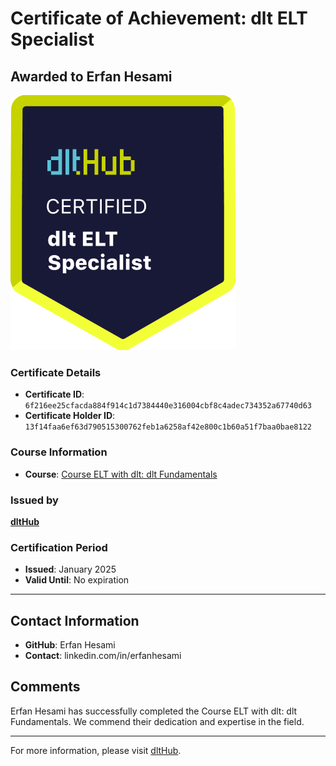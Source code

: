 
# Certificate of Achievement: dlt ELT Specialist

## Awarded to **Erfan Hesami**

![Course Image](../badges/dlt_ELT_specialist.png)

### Certificate Details
- **Certificate ID**: `6f216ee25cfacda884f914c1d7384440e316004cbf8c4adec734352a67740d63`
- **Certificate Holder ID**: `13f14faa6ef63d790515300762feb1a6258af42e800c1b60a51f7baa0bae8122`

### Course Information
- **Course**: [Course ELT with dlt: dlt Fundamentals](https://github.com/dlt-hub/dlthub-education/tree/main/courses/dlt_fundamentals_dec_2024)

### Issued by
[**dltHub**](https://dlthub.com/) 

### Certification Period
- **Issued**: January 2025
- **Valid Until**: No expiration

---

## Contact Information
- **GitHub**: Erfan Hesami
- **Contact**: linkedin.com/in/erfanhesami

## Comments
Erfan Hesami has successfully completed the Course ELT with dlt: dlt Fundamentals. We commend their dedication and expertise in the field.

---

For more information, please visit [dltHub](https://dlthub.com/).
    